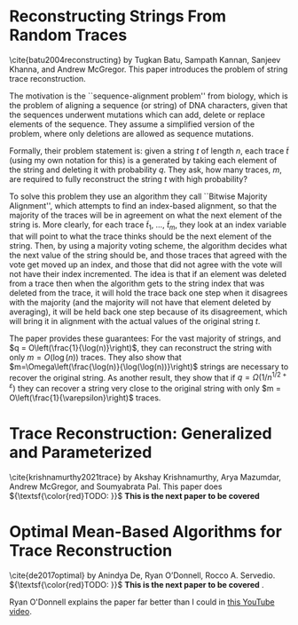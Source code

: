 # Reconstructing Strings From Random Traces
\cite{batu2004reconstructing} by Tugkan Batu, Sampath Kannan, Sanjeev Khanna, and Andrew McGregor. This paper introduces the problem of string trace reconstruction. 
    
The motivation is the ``sequence-alignment problem'' from biology, which is the problem of aligning a sequence (or string) of DNA characters, given that the sequences underwent mutations which can add, delete or replace elements of the sequence. They assume a simplified version of the problem, where only deletions are allowed as sequence mutations. 

Formally, their problem statement is: given a string $t$ of length $n$, each trace $\tilde{t}$ (using my own notation for this) is a generated by taking each element of the string and deleting it with probability $q$. They ask, how many traces, $m$, are required to fully reconstruct the string $t$ with high probability?

To solve this problem they use an algorithm they call ``Bitwise Majority Alignment'', which attempts to find an index-based alignment, so that the majority of the traces will be in agreement on what the next element of the string is. More clearly, for each trace $\tilde{t}_1$, $\dots$, $\tilde{t}_m$, they look at an index variable that will point to what the trace thinks should be the next element of the string. Then, by using a majority voting scheme, the algorithm decides what the next value of the string should be, and those traces that agreed with the vote get moved up an index, and those that did not agree with the vote will not have their index incremented. The idea is that if an element was deleted from a trace then when the algorithm gets to the string index that was deleted from the trace, it will hold the trace back one step when it disagrees with the majority (and the majority will not have that element deleted by averaging), it will be held back one step because of its disagreement, which will bring it in alignment with the actual values of the original string $t$. 

The paper provides these guarantees: For the vast majority of strings, and $q = O\left(\frac{1}{\log(n)}\right)$, they can reconstruct the string with only $m = O\left(
\log(n)\right)$ traces. They also show that $m=\Omega\left(\frac{\log(n)}{\log(\log(n))}\right)$ strings are necessary to recover the original string. As another result, they show that if $q = \Omega\left(1 / n^{1/2 + \varepsilon}\right)$ they can recover a string very close to the original string with only $m = O\left(\frac{1}{\varepsilon}\right)$ traces. 


# Trace Reconstruction: Generalized and Parameterized
\cite{krishnamurthy2021trace} by Akshay Krishnamurthy, Arya Mazumdar, Andrew McGregor, and Soumyabrata Pal. This paper does ${\textsf{\color{red}TODO: }}$ **This is the next paper to be covered** 



# Optimal Mean-Based Algorithms for Trace Reconstruction 
\cite{de2017optimal} by Anindya De, Ryan O’Donnell, Rocco A. Servedio. ${\textsf{\color{red}TODO: }}$ **This is the next paper to be covered** . 

Ryan O'Donnell explains the paper far better than I could in [this YouTube video](https://www.youtube.com/watch?v=Ys11H5smSIM). 




